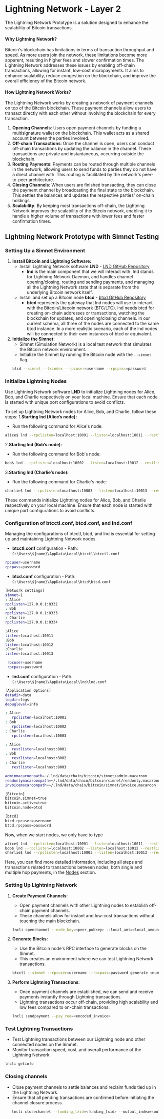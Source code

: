 # Lightning Network - Layer 2  

The Lightning Network Prototype is a solution designed to enhance the scalability of Bitcoin transactions.

#### Why Lightning Network?
Bitcoin's blockchain has limitations in terms of transaction throughput and speed. As more users join the network, these limitations become more apparent, resulting in higher fees and slower confirmation times. The Lightning Network addresses these issues by enabling off-chain transactions, allowing for instant, low-cost micropayments. It aims to enhance scalability, reduce congestion on the blockchain, and improve the overall efficiency of the Bitcoin network.

#### How Lightning Network Works?
The Lightning Network works by creating a network of payment channels on top of the Bitcoin blockchain. These payment channels allow users to transact directly with each other without involving the blockchain for every transaction.

1. **Opening Channels**: Users open payment channels by funding a multisignature wallet on the blockchain. This wallet acts as a shared account between the parties involved.
2. **Off-chain Transactions**: Once the channel is open, users can conduct off-chain transactions by updating the balance in the channel. These transactions are private and instantaneous, occurring outside the blockchain.
3. **Routing Payments**: Payments can be routed through multiple channels in the network, allowing users to send funds to parties they do not have a direct channel with. This routing is facilitated by the network's peer-to-peer architecture.
4. **Closing Channels**: When users are finished transacting, they can close the payment channel by broadcasting the final state to the blockchain. This settles the balances and updates the respective parties' on-chain holdings.
5. **Scalability**: By keeping most transactions off-chain, the Lightning Network improves the scalability of the Bitcoin network, enabling it to handle a higher volume of transactions with lower fees and faster confirmation times.


## Lightning Network Prototype with Simnet Testing

### Setting Up a Simnet Environment
1. **Install Bitcoin and Lightning Software:**
   - Install Lightning Network software **LND** - [LND GitHub Repository](https://github.com/lightningnetwork/lnd)
      -  **lnd** is the main component that we will interact with. lnd stands for Lightning Network Daemon, and handles channel opening/closing, routing and sending payments, and managing all the Lightning Network state that is separate from the underlying Bitcoin network itself.
   - Install and set up a Bitcoin node **btcd** - [btcd GitHub Repository](https://github.com/btcsuite/btcd)
      - **btcd** represents the gateway that lnd nodes will use to interact with the Bitcoin/Litecoin network (BTC/LTC). lnd needs btcd for creating on-chain addresses or transactions, watching the blockchain for updates, and opening/closing channels. In our current schema, all three of the nodes are connected to the same btcd instance. In a more realistic scenario, each of the lnd nodes will be connected to their own instances of btcd or equivalent.
2. **Initialize the Simnet:**
   - Simnet (Simulation Network) is a local test network that simulates the Bitcoin network environment.
   - Initialize the Simnet by running the Bitcoin node with the `--simnet` flag.
   ```bash
   btcd --simnet --txindex --rpcuser=username --rpcpass=password
   ```

### Initialize Lightning Nodes
Use Lightning Network software **LND** to initialize Lightning nodes for Alice, Bob, and Charlie respectively on your local machine. Ensure that each node is started with unique port configurations to avoid conflicts.

To set up Lightning Network nodes for Alice, Bob, and Charlie, follow these steps:
1.**Starting lnd (Alice’s node):**
   - Run the following command for Alice's node:
   ```bash
   alice$ lnd --rpclisten=localhost:10001 --listen=localhost:10011 --restlisten=localhost:8001 --datadir=data --logdir=log --debuglevel=info --bitcoin.simnet --bitcoin.active --bitcoin.node=btcd --btcd.rpcuser=username --btcd.rpcpass=password 
   ```
2.**Starting lnd (Bob’s node):**
   - Run the following command for Bob's node:
```bash
bob$ lnd --rpclisten=localhost:10002 --listen=localhost:10012 --restlisten=localhost:8002 --datadir=data --logdir=log --debuglevel=info --bitcoin.simnet --bitcoin.active --bitcoin.node=btcd --btcd.rpcuser=username --btcd.rpcpass=password 
```
3.**Starting lnd (Charlie’s node):**
- Run the following command for Charlie's node:
```bash
charlie$ lnd --rpclisten=localhost:10003 --listen=localhost:10013 --restlisten=localhost:8003 --datadir=data --logdir=log --debuglevel=info --bitcoin.simnet --bitcoin.active --bitcoin.node=btcd --btcd.rpcuser=username --btcd.rpcpass=password 
```

These commands initialize Lightning nodes for Alice, Bob, and Charlie respectively on your local machine. Ensure that each node is started with unique port configurations to avoid conflicts.

### Configuration of btcctl.conf, btcd.conf, and lnd.conf
Managing the configurations of btcctl, btcd, and lnd is essential for setting up and maintaining Lightning Network nodes.

 - **btcctl.conf** configuration - Path: `C:\Users\${name}\AppData\Local\btcctl\btcctl.conf`
```bash
rpcuser=username
rpcpass=password
```

 - **btcd.conf** configuration - Path: `C:\Users\${name}\AppData\Local\btcd\btcd.conf`
```bash
[Network settings]
simnet=1
; Alice
rpclisten=127.0.0.1:8332
; Bob
rpclisten=127.0.0.1:8333
; Charlie
rpclisten=127.0.0.1:8334

;Alice
listen=localhost:10011
;Bob
listen=localhost:10012
;Charlie
listen=localhost:10013

 rpcuser=username
 rpcpass=password
```

 - **lnd.conf** configuration - Path: `C:\Users\${name}\AppData\Local\lnd\lnd.conf`
```bash
[Application Options]
datadir=data
logdir=logs
debuglevel=info

; Alice 
   rpclisten=localhost:10001
; Bob 
   rpclisten=localhost:10002
; Charlie
   rpclisten=localhost:10003

; Alice 
   restlisten=localhost:8001
; Bob 
   restlisten=localhost:8002
; Charlie
   restlisten=localhost:8003

adminmacaroonpath=~/.lnd/data/chain/bitcoin/simnet/admin.macaroon
readonlymacaroonpath=~/.lnd/data/chain/bitcoin/simnet/readonly.macaroon
invoicemacaroonpath=~/.lnd/data/chain/bitcoin/simnet/invoice.macaroon

[Bitcoin]
bitcoin.simnet=true
bitcoin.active=true
bitcoin.node=btcd

[btcd]
btcd.rpcuser=username
btcd.rpcpass=password
```

Now, when we start nodes, we only have to type
```bash
alice$ lnd --rpclisten=localhost:10001 --listen=localhost:10011 --restlisten=localhost:8001
bob$ lnd --rpclisten=localhost:10002 --listen=localhost:10012 --restlisten=localhost:8002
charlie$ lnd --rpclisten=localhost:10003 --listen=localhost:10013 --restlisten=localhost:8003
```

Here, you can find more detailed information, including all steps and transactions related to transactions between nodes, both single and multiple hop payments, in the [Nodes](https://github.com/ChaimaaNairi/Lightning-Nostr-Prototype/blob/main/Nodes.md) section.

### Setting Up Lightning Network
1. **Create Payment Channels:**
   - Open payment channels with other Lightning nodes to establish off-chain payment channels.
   - These channels allow for instant and low-cost transactions without touching the main blockchain.
   
   ```bash
   lncli openchannel --node_key=<peer_pubkey> --local_amt=<local_amount>
   ```
2. **Generate Blocks:**
   - Use the Bitcoin node's RPC interface to generate blocks on the Simnet.
   - This creates an environment where we can test Lightning Network transactions.
   ```bash
   btcctl --simnet --rpcuser=username --rpcpass=password generate <number_of_blocks>
   ```
3. **Perform Lightning Transactions:**
   - Once payment channels are established, we can send and receive payments instantly through Lightning transactions.
   - Lightning transactions occur off-chain, providing high scalability and low fees compared to on-chain transactions.
   ```bash
   lncli sendpayment --pay_req=<encoded_invoice>
   ```

### Test Lightning Transactions
   - Test Lightning transactions between our Lightning node and other connected nodes on the Simnet.
   - Monitor transaction speed, cost, and overall performance of the Lightning Network.
   ```bash
   lncli getinfo
   ```

### Closing channels
   - Close payment channels to settle balances and reclaim funds tied up in the Lightning Network.
   - Ensure that all pending transactions are confirmed before initiating the channel closure process. 
   ```bash  
      lncli closechannel --funding_txid=<funding_txid> --output_index=<output_index>
   ```

